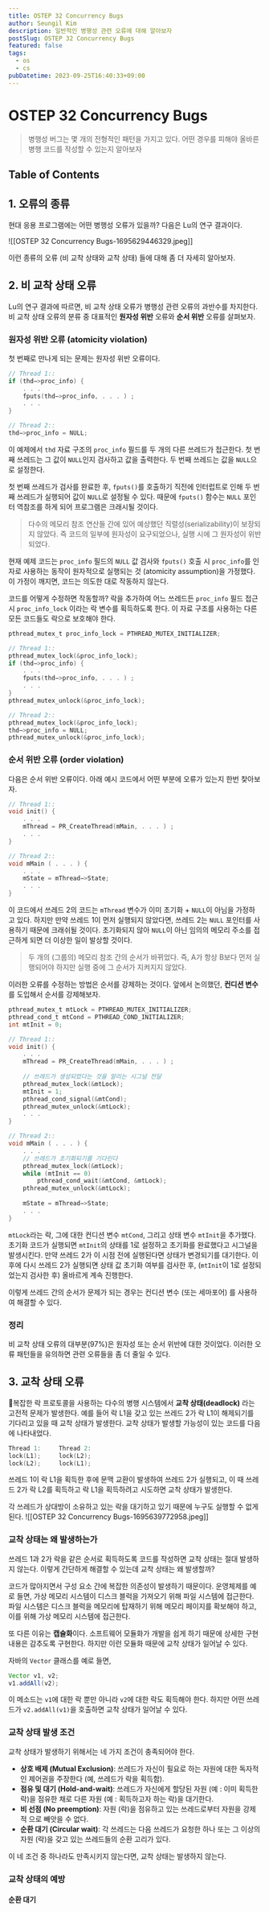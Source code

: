 ```yaml
---
title: OSTEP 32 Concurrency Bugs
author: Seungil Kim
description: 일반적인 병행성 관련 오류에 대해 알아보자
postSlug: OSTEP 32 Concurrency Bugs
featured: false
tags:
  - os
  - cs
pubDatetime: 2023-09-25T16:40:33+09:00
---
```

# OSTEP 32 Concurrency Bugs

> 병행성 버그는 몇 개의 전형적인 패턴을 가지고 있다. 어떤 경우를 피해야 올바른 병행 코드를 작성할 수 있는지 알아보자

## Table of Contents

## 1. 오류의 종류

현대 응용 프로그램에는 어떤 병행성 오류가 있을까? 다음은 Lu의 연구 결과이다.

![[OSTEP 32 Concurrency Bugs-1695629446329.jpeg]]

이런 종류의 오류 (비 교착 상태와 교착 상태) 들에 대해 좀 더 자세히 알아보자. 

## 2. 비 교착 상태 오류

Lu의 연구 결과에 따르면, 비 교착 상태 오류가 병행성 관련 오류의 과반수를 차지한다. 비 교착 상태 오류의 분류 중 대표적인 **원자성 위반** 오류와 **순서 위반** 오류를 살펴보자.

### 원자성 위반 오류 (atomicity violation)

첫 번째로 만나게 되는 문제는 원자성 위반 오류이다. 

```c
// Thread 1::
if (thd−>proc_info) {
	. . .
	fputs(thd−>proc_info, . . . ) ;
	. . .
}

// Thread 2::
thd−>proc_info = NULL;
```

이 예제에서 `thd` 자료 구조의 `proc_info` 필드를 두 개의 다른 쓰레드가 접근한다. 첫 번째 쓰레드는 그 값이 `NULL`인지 검사하고 값을 출력한다. 두 번째 쓰레드는 값을 `NULL`으로 설정한다.

첫 번째 쓰레드가 검사를 완료한 후, `fputs()`를 호출하기 직전에 인터럽트로 인해 두 번째 쓰레드가 실행되어 값이 `NULL`로 설정될 수 있다. 때문에 `fputs()` 함수는 `NULL` 포인터 역참조를 하게 되어 프로그램은 크래시될 것이다.

> 다수의 메모리 참조 연산들 간에 있어 예상했던 직렬성(serializability)이 보장되지 않았다. 즉 코드의 일부에 원자성이 요구되었으나, 실행 시에 그 원자성이 위반되었다.

현재 예제 코드는 `proc_info` 필드의 `NULL` 값 검사와 `fputs()` 호출 시 `proc_info`를 인자로 사용하는 동작이 원자적으로 실행되는 것 (atomicity assumption)을 가정했다. 이 가정이 깨지면, 코드는 의도한 대로 작동하지 않는다.

코드를 어떻게 수정하면 작동할까? 락을 추가하여 어느 쓰레드든 `proc_info` 필드 접근 시 `proc_info_lock` 이라는 락 변수를 획득하도록 한다. 이 자료 구조를 사용하는 다른 모든 코드들도 락으로 보호해야 한다.

```c
pthread_mutex_t proc_info_lock = PTHREAD_MUTEX_INITIALIZER;

// Thread 1::
pthread_mutex_lock(&proc_info_lock);
if (thd−>proc_info) {
	. . .
	fputs(thd−>proc_info, . . . ) ;
	. . .
}
pthread_mutex_unlock(&proc_info_lock);

// Thread 2::
pthread_mutex_lock(&proc_info_lock);
thd−>proc_info = NULL;
pthread_mutex_unlock(&proc_info_lock);
```

### 순서 위반 오류 (order violation) 

다음은 순서 위반 오류이다. 아래 예시 코드에서 어떤 부분에 오류가 있는지 한번 찾아보자.

```c
// Thread 1::
void init() {
	. . .
	mThread = PR_CreateThread(mMain, . . . ) ;
	. . .
}

// Thread 2::
void mMain ( . . . ) {
	. . .
	mState = mThread−>State;
	. . .
}
```

이 코드에서 쓰레드 2의 코드는 `mThread` 변수가 이미 초기화 + `NULL`이 아님을 가정하고 있다. 하지만 만약 쓰레드 1이 먼저 실행되지 않았다면, 쓰레드 2는 `NULL` 포인터를 사용하기 때문에 크래쉬될 것이다. 초기화되지 않아 `NULL`이 아닌 임의의 메모리 주소를 접근하게 되면 더 이상한 일이 발상할 것이다.

> 두 개의 (그룹의) 메모리 참조 간의 순서가 바뀌었다. 즉, A가 항상 B보다 먼저 실행되어야 하지만 실행 중에 그 순서가 지켜지지 않았다.

이러한 오류를 수정하는 방법은 순서를 강제하는 것이다. 앞에서 논의했던, **컨디션 변수**를 도입해서 순서를 강제해보자. 

```c
pthread_mutex_t mtLock = PTHREAD_MUTEX_INITIALIZER;
pthread_cond_t mtCond = PTHREAD_COND_INITIALIZER;
int mtInit = 0;

// Thread 1::
void init() {
	. . .
	mThread = PR_CreateThread(mMain, . . . ) ;
	
	// 쓰레드가 생성되었다는 것을 알리는 시그널 전달
	pthread_mutex_lock(&mtLock);
	mtInit = 1;
	pthread_cond_signal(&mtCond);
	pthread_mutex_unlock(&mtLock);
	. . .
}

// Thread 2::
void mMain ( . . . ) {
	. . .
	// 쓰레드가 초기화되기를 기다린다
	pthread_mutex_lock(&mtLock);
	while (mtInit == 0)
		pthread_cond_wait(&mtCond, &mtLock);
	pthread_mutex_unlock(&mtLock);
	
	mState = mThread−>State;
	. . .
}
```

`mtLock`라는 락, 그에 대한 컨디션 변수 `mtCond`, 그리고 상태 변수 `mtInit`을 추가했다. 초기화 코드가 실행되면 `mtInit`의 상태를 1로 설정하고 초기화를 완료했다고 시그널을 발생시킨다. 만약 쓰레드 2가 이 시점 전에 실행된다면 상태가 변경되기를 대기한다. 이후에 다시 쓰레드 2가 실행되면 상태 값 초기화 여부를 검사한 후, (`mtInit`이 1로 설정되었는지 검사한 후) 올바르게 계속 진행한다. 

이렇게 쓰레드 간의 순서가 문제가 되는 경우는 컨디션 변수 (또는 세마포어) 를 사용하여 해결할 수 있다.

### 정리

비 교착 상태 오류의 대부분(97%)은 원자성 또는 순서 위반에 대한 것이었다. 이러한 오류 패턴들을 유의하면 관련 오류들을 좀 더 줄일 수 있다.

## 3. 교착 상태 오류

복잡한 락 프로토콜을 사용하는 다수의 병행 시스템에서 **교착 상태(deadlock)** 라는 고전적 문제가 발생한다. 예를 들어 락 L1을 갖고 있는 쓰레드 2가 락 L1이 해제되기를 기다리고 있을 때 교착 상태가 발생한다. 교착 상태가 발생할 가능성이 있는 코드를 다음에 나타내었다.
```c
Thread 1:     Thread 2:
lock(L1);     lock(L2);
lock(L2);     lock(L1);
```

쓰레드 1이 락 L1을 획득한 후에 문맥 교환이 발생하여 쓰레드 2가 실행되고, 이 때 쓰레드 2가 락 L2를 획득하고 락 L1을 획득하려고 시도하면 교착 상태가 발생한다.

각 쓰레드가 상대방이 소유하고 있는 락을 대기하고 있기 때문에 누구도 실행할 수 없게 된다.
![[OSTEP 32 Concurrency Bugs-1695639772958.jpeg]]

### 교착 상태는 왜 발생하는가 

쓰레드 1과 2가 락을 같은 순서로 획득하도록 코드를 작성하면 교착 상태는 절대 발생하지 않는다. 이렇게 간단하게 해결할 수 있는데 교착 상태는 왜 발생할까?

코드가 많아지면서 구성 요소 간에 복잡한 의존성이 발생하기 때문이다. 운영체제를 예로 들면, 가상 메모리 시스템이 디스크 블럭을 가져오기 위해 파일 시스템에 접근한다. 파일 시스템은 디스크 블럭을 메모리에 탑재하기 위해 메모리 페이지를 확보해야 하고, 이를 위해 가상 메모리 시스템에 접근한다.

또 다른 이유는 **캡슐화**이다. 소프트웨어 모듈화가 개발을 쉽게 하기 때문에 상세한 구현 내용은 감추도록 구현한다. 하지만 이런 모듈화 때문에 교착 상태가 일어날 수 있다.

자바의 `Vector` 클래스를 예로 들면,

```java
Vector v1, v2;
v1.addAll(v2);
```

이 메소드는 `v1`에 대한 락 뿐만 아니라 `v2`에 대한 락도 획득해야 한다. 하지만 어떤 쓰레드가 `v2.addAll(v1)`을 호출하면 교착 상태가 일어날 수 있다.

### 교착 상태 발생 조건

교착 상태가 발생하기 위해서는 네 가지 조건이 충족되어야 한다.

- **상호 배제 (Mutual Exclusion)**: 쓰레드가 자신이 필요로 하는 자원에 대한 독자적인 제어권을 주장한다 (예, 쓰레드가 락을 획득함).
- **점유 및 대기 (Hold-and-wait)**: 쓰레드가 자신에게 할당된 자원 (예 : 이미 획득한 락)을 점유한 채로 다른 자원 (예 : 획득하고자 하는 락)을 대기한다.
- **비 선점 (No preemption)**: 자원 (락)을 점유하고 있는 쓰레드로부터 자원을 강제적 으로 빼앗을 수 없다.
- **순환 대기 (Circular wait)**: 각 쓰레드는 다음 쓰레드가 요청한 하나 또는 그 이상의 자원 (락)을 갖고 있는 쓰레드들의 순환 고리가 있다.

이 네 조건 중 하나라도 만족시키지 않는다면, 교착 상태는 발생하지 않는다. 

### 교착 상태의 예방

#### 순환 대기

